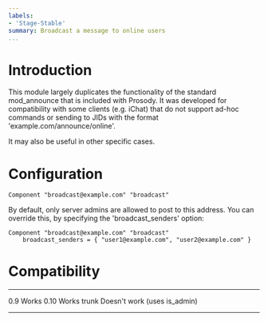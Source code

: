 ```yaml
---
labels:
- 'Stage-Stable'
summary: Broadcast a message to online users
...
```


Introduction
============

This module largely duplicates the functionality of the standard
mod\_announce that is included with Prosody. It was developed for
compatibility with some clients (e.g. iChat) that do not support ad-hoc
commands or sending to JIDs with the format
'example.com/announce/online'.

It may also be useful in other specific cases.

Configuration
=============

    Component "broadcast@example.com" "broadcast"

By default, only server admins are allowed to post to this address. You
can override this, by specifying the 'broadcast\_senders' option:

    Component "broadcast@example.com" "broadcast"
        broadcast_senders = { "user1@example.com", "user2@example.com" }

Compatibility
=============

  ------ -------
  0.9    Works
  0.10   Works
  trunk  Doesn't work (uses is_admin)
  ------ -------
